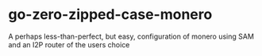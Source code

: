 # go-zero-zipped-case-monero
A perhaps less-than-perfect, but easy, configuration of monero using SAM and an I2P router of the users choice
